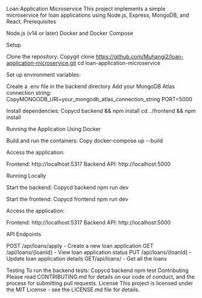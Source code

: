 Loan Application Microservice
This project implements a simple microservice for loan applications using Node.js, Express, MongoDB, and React.
Prerequisites

Node.js (v14 or later)
Docker and Docker Compose

Setup

Clone the repository:
Copygit clone  https://github.com/Muhangi2/loan-application-microservice.git
cd loan-application-microservice

Set up environment variables:

Create a .env file in the backend directory
Add your MongoDB Atlas connection string:
CopyMONGODB_URI=your_mongodb_atlas_connection_string
PORT=5000



Install dependencies:
Copycd backend && npm install
cd ../frontend && npm install


Running the Application
Using Docker

Build and run the containers:
Copy  docker-compose up --build

Access the application:

Frontend: http://localhost:5317
Backend API: http://localhost:5000



Running Locally

Start the backend:
Copycd backend
npm  run dev

Start the frontend:
Copycd frontend
npm run dev

Access the application:

Frontend: http://localhost:5317
Backend API: http://localhost:5000



API Endpoints

POST /api/loans/apply - Create a new loan application
GET /api/loans/{loanId} - View loan application status
PUT /api/loans/{loanId} - Update loan application details
GET/api/loans/ - Get all the loans

Testing
To run the backend tests:
Copycd backend
npm test
Contributing
Please read CONTRIBUTING.md for details on our code of conduct, and the process for submitting pull requests.
License
This project is licensed under the MIT License - see the LICENSE.md file for details.
